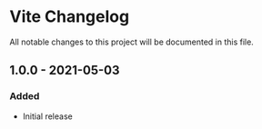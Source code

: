 # Vite Changelog

All notable changes to this project will be documented in this file.

## 1.0.0 - 2021-05-03
### Added
- Initial release
